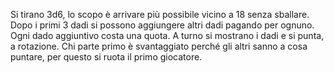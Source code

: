 Si tirano 3d6, lo scopo è arrivare più possibile vicino a 18 senza sballare.
Dopo i primi 3 dadi si possono aggiungere altri dadi pagando per ognuno. Ogni dado aggiuntivo costa una quota.
A turno si mostrano i dadi e si punta, a rotazione. Chi parte primo è svantaggiato perché gli altri sanno a cosa puntare, per questo si ruota il primo giocatore.